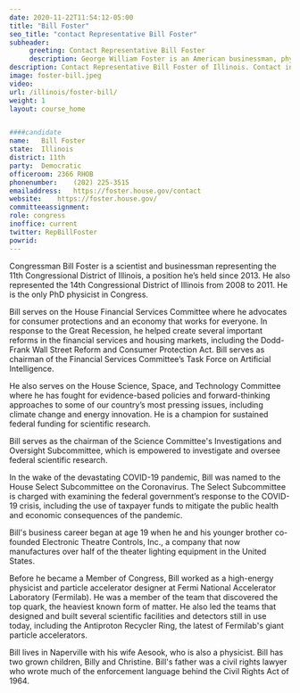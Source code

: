 ```yaml
---
date: 2020-11-22T11:54:12-05:00
title: "Bill Foster"
seo_title: "contact Representative Bill Foster"
subheader:
     greeting: Contact Representative Bill Foster 
     description: George William Foster is an American businessman, physicist, and U.S. Representative for Illinois's 11th congressional district, winning the seat in 2012. He was previously the U.S. Representative for Illinois's 14th congressional district from 2008 to 2011. He is a member of the Democratic Party.
description: Contact Representative Bill Foster of Illinois. Contact information for Bill Foster includes email address, phone number, and mailing address.
image: foster-bill.jpeg
video: 
url: /illinois/foster-bill/
weight: 1
layout: course_home


####candidate
name:	Bill Foster
state:	Illinois
district: 11th
party:	Democratic
officeroom:	2366 RHOB
phonenumber:	(202) 225-3515
emailaddress:	https://foster.house.gov/contact
website:	https://foster.house.gov/
committeeassignment: 
role: congress
inoffice: current
twitter: RepBillFoster
powrid: 
---
```


Congressman Bill Foster is a scientist and businessman representing the 11th Congressional District of Illinois, a position he’s held since 2013. He also represented the 14th Congressional District of Illinois from 2008 to 2011. He is the only PhD physicist in Congress. 

Bill serves on the House Financial Services Committee where he advocates for consumer protections and an economy that works for everyone. In response to the Great Recession, he helped create several important reforms in the financial services and housing markets, including the Dodd-Frank Wall Street Reform and Consumer Protection Act. Bill serves as chairman of the Financial Services Committee’s Task Force on Artificial Intelligence.  

He also serves on the House Science, Space, and Technology Committee where he has fought for evidence-based policies and forward-thinking approaches to some of our country’s most pressing issues, including climate change and energy innovation. He is a champion for sustained federal funding for scientific research.

Bill serves as the chairman of the Science Committee's Investigations and Oversight Subcommittee, which is empowered to investigate and oversee federal scientific research.

In the wake of the devastating COVID-19 pandemic, Bill was named to the House Select Subcommittee on the Coronavirus. The Select Subcommittee is charged with examining the federal government’s response to the COVID-19 crisis, including the use of taxpayer funds to mitigate the public health and economic consequences of the pandemic.

Bill's business career began at age 19 when he and his younger brother co-founded Electronic Theatre Controls, Inc., a company that now manufactures over half of the theater lighting equipment in the United States.

Before he became a Member of Congress, Bill worked as a high-energy physicist and particle accelerator designer at Fermi National Accelerator Laboratory (Fermilab). He was a member of the team that discovered the top quark, the heaviest known form of matter. He also led the teams that designed and built several scientific facilities and detectors still in use today, including the Antiproton Recycler Ring, the latest of Fermilab's giant particle accelerators. 

Bill lives in Naperville with his wife Aesook, who is also a physicist. Bill has two grown children, Billy and Christine. Bill's father was a civil rights lawyer who wrote much of the enforcement language behind the Civil Rights Act of 1964.